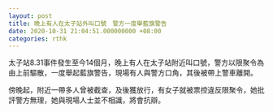 ```yaml
---
layout: post
title: 晚上有人在太子站外叫口號　警方一度舉藍旗警告
date: 2020-10-31 21:04:51.000000000 +08:00
categories: rthk
---
```


太子站8.31事件發生至今14個月，晚上有人在太子站附近叫口號，警方以限聚令為由上前驅散，一度舉起藍旗警告，現場有人與警方口角，其後被帶上警車離開。 

傍晚起，附近一帶多人曾被截查，及後獲放行，有女子就被票控違反限聚令，她批評警方無理，她與現場人士並不相識，將會抗辯。
